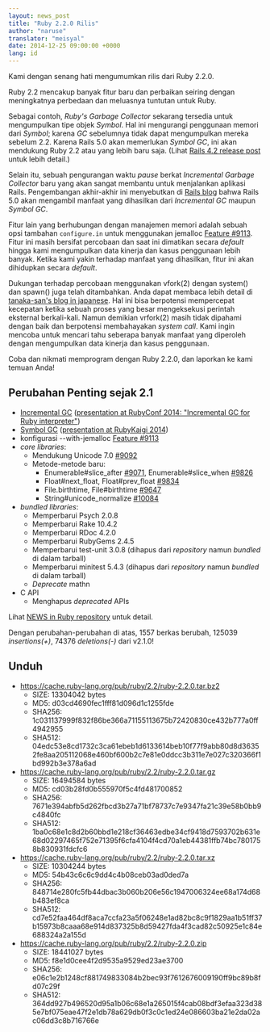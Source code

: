 ```yaml
---
layout: news_post
title: "Ruby 2.2.0 Rilis"
author: "naruse"
translator: "meisyal"
date: 2014-12-25 09:00:00 +0000
lang: id
---
```


Kami dengan senang hati mengumumkan rilis dari Ruby 2.2.0.

Ruby 2.2 mencakup banyak fitur baru dan perbaikan seiring dengan meningkatnya
perbedaan dan meluasnya tuntutan untuk Ruby.

Sebagai contoh, *Ruby's Garbage Collector* sekarang tersedia untuk mengumpulkan tipe objek *Symbol*.
Hal ini mengurangi penggunaan memori dari *Symbol*; karena *GC* sebelumnya tidak dapat
mengumpulkan mereka sebelum 2.2.
Karena Rails 5.0 akan memerlukan *Symbol GC*, ini akan mendukung Ruby 2.2 atau yang lebih baru saja.
(Lihat [Rails 4.2 release post](http://weblog.rubyonrails.org/2014/12/19/Rails-4-2-final/) untuk lebih detail.)

Selain itu, sebuah pengurangan waktu *pause* berkat *Incremental Garbage Collector* baru yang akan
sangat membantu untuk menjalankan aplikasi Rails. Pengembangan akhir-akhir ini menyebutkan di
[Rails blog](http://weblog.rubyonrails.org/)
bahwa Rails 5.0 akan mengambil manfaat yang dihasilkan dari *Incremental GC* maupun
*Symbol GC*.

Fitur lain yang berhubungan dengan manajemen memori adalah sebuah opsi tambahan
`configure.in` untuk menggunakan jemalloc
[Feature #9113](https://bugs.ruby-lang.org/issues/9113).
Fitur ini masih bersifat percobaan dan saat ini dimatikan secara *default* hingga kami
mengumpulkan data kinerja dan kasus penggunaan lebih banyak. Ketika kami yakin terhadap
manfaat yang dihasilkan, fitur ini akan dihidupkan secara *default*.

Dukungan terhadap percobaan menggunakan vfork(2) dengan system() dan spawn() juga
telah ditambahkan. Anda dapat membaca lebih detail di
[tanaka-san's blog in japanese](http://www.a-k-r.org/d/2014-09.html#a2014_09_06).
Hal ini bisa berpotensi mempercepat kecepatan ketika sebuah proses yang besar mengeksekusi
perintah eksternal berkali-kali.
Namun demikian vrfork(2) masih tidak dipahami dengan baik dan berpotensi membahayakan
*system call*. Kami ingin mencoba untuk mencari tahu seberapa banyak manfaat yang
diperoleh dengan mengumpulkan data kinerja dan kasus penggunaan.

Coba dan nikmati memprogram dengan Ruby 2.2.0, dan laporkan ke kami temuan Anda!

## Perubahan Penting sejak 2.1

* [Incremental GC](https://bugs.ruby-lang.org/issues/10137)
  ([presentation at RubyConf 2014: "Incremental GC for Ruby interpreter"](http://www.atdot.net/~ko1/activities/2014_rubyconf_pub.pdf))
* [Symbol GC](https://bugs.ruby-lang.org/issues/9634)
  ([presentation at RubyKaigi 2014](http://www.slideshare.net/authorNari/symbol-gc))
* konfigurasi --with-jemalloc
  [Feature #9113](https://bugs.ruby-lang.org/issues/9113)
* *core libraries*:
  * Mendukung Unicode 7.0 [#9092](https://bugs.ruby-lang.org/issues/9092)
  * Metode-metode baru:
    * Enumerable#slice_after [#9071](https://bugs.ruby-lang.org/issues/9071),
      Enumerable#slice_when [#9826](https://bugs.ruby-lang.org/issues/9826)
    * Float#next_float, Float#prev_float
      [#9834](https://bugs.ruby-lang.org/issues/9834)
    * File.birthtime, File#birthtime
      [#9647](https://bugs.ruby-lang.org/issues/9647)
    * String#unicode_normalize [#10084](https://bugs.ruby-lang.org/issues/10084)
* *bundled libraries*:
  * Memperbarui Psych 2.0.8
  * Memperbarui Rake 10.4.2
  * Memperbarui RDoc 4.2.0
  * Memperbarui RubyGems 2.4.5
  * Memperbarui test-unit 3.0.8 (dihapus dari *repository* namun *bundled* di dalam tarball)
  * Memperbarui minitest 5.4.3 (dihapus dari *repository* namun *bundled* di dalam tarball)
  * *Deprecate* mathn
* C API
  * Menghapus *deprecated* APIs

Lihat [NEWS in Ruby repository](https://github.com/ruby/ruby/blob/v2_2_0/NEWS)
untuk detail.

Dengan perubahan-perubahan di atas, 1557 berkas berubah, 125039 *insertions(+)*, 74376 *deletions(-)*
dari v2.1.0!

## Unduh

* <https://cache.ruby-lang.org/pub/ruby/2.2/ruby-2.2.0.tar.bz2>
  * SIZE:   13304042 bytes
  * MD5:    d03cd4690fec1fff81d096d1c1255fde
  * SHA256: 1c031137999f832f86be366a71155113675b72420830ce432b777a0ff4942955
  * SHA512: 04edc53e8cd1732c3ca61ebeb1d6133614beb10f77f9abb80d8d36352fe8aa205112068e460bf600b2c7e81e0ddcc3b311e7e027c320366f1bd992b3e378a6ad
* <https://cache.ruby-lang.org/pub/ruby/2.2/ruby-2.2.0.tar.gz>
  * SIZE:   16494584 bytes
  * MD5:    cd03b28fd0b555970f5c4fd481700852
  * SHA256: 7671e394abfb5d262fbcd3b27a71bf78737c7e9347fa21c39e58b0bb9c4840fc
  * SHA512: 1ba0c68e1c8d2b60bbd1e218cf36463edbe34cf9418d7593702b631e68d02297465f752e71395f6cfa4104f4cd70a1eb44381ffb74bc7801758b830931fdcfc6
* <https://cache.ruby-lang.org/pub/ruby/2.2/ruby-2.2.0.tar.xz>
  * SIZE:   10304244 bytes
  * MD5:    54b43c6c6c9dd4c4b08ceb03ad0ded7a
  * SHA256: 848714e280fc5fb44dbac3b060b206e56c1947006324ee68a174d68b483ef8ca
  * SHA512: cd7e52faa464df8aca7ccfa23a5f06248e1ad82bc8c9f1829aa1b51ff37b15973b8caaa68e914d837325b8d59427fda4f3cad82c50925e1c84e688324a2a155d
* <https://cache.ruby-lang.org/pub/ruby/2.2/ruby-2.2.0.zip>
  * SIZE:   18441027 bytes
  * MD5:    f8e1d0cee4f2d9535a9529ed23ae3700
  * SHA256: e06c1e2b1248cf881749833084b2bec93f7612676009190ff9bc89b8fd07c29f
  * SHA512: 364dd927b496520d95a1b06c68e1a265015f4cab08bdf3efaa323d385e7bf075eae47f2e1db78a629db0f3c0c1ed24e086603ba21e2da02ac06dd3c8b716766e
